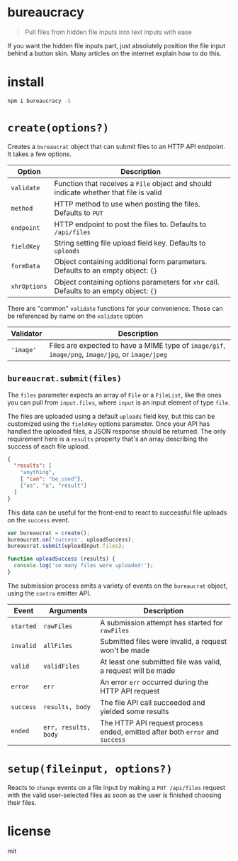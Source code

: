# bureaucracy

> Pull files from hidden file inputs into text inputs with ease

If you want the hidden file inputs part, just absolutely position the file input behind a button skin. Many articles on the internet explain how to do this.

# install

```bash
npm i bureaucracy -S
```

# `create(options?)`

Creates a `bureaucrat` object that can submit files to an HTTP API endpoint. It takes a few options.

Option                 | Description
-----------------------|---------------------------------------------------------------------------------------
`validate`             | Function that receives a `File` object and should indicate whether that file is valid
`method`               | HTTP method to use when posting the files. Defaults to `PUT`
`endpoint`             | HTTP endpoint to post the files to. Defaults to `/api/files`
`fieldKey`             | String setting file upload field key. Defaults to `uploads`
`formData`             | Object containing additional form parameters. Defaults to an empty object: `{}`
`xhrOptions`           | Object containing options parameters for `xhr` call. Defaults to an empty object: `{}`

There are "common" `validate` functions for your convenience. These can be referenced by name on the `validate` option

Validator | Description
----------|---------------
`'image'` | Files are expected to have a MIME type of `image/gif`, `image/png`, `image/jpg`, or `image/jpeg`

## `bureaucrat.submit(files)`

The `files` parameter expects an array of `File` or a `FileList`, like the ones you can pull from `input.files`, where `input` is an input element of type `file`.

The files are uploaded using a default `uploads` field key, but this can be customized using the `fieldKey` options parameter. Once your API has handled the uploaded files, a JSON response should be returned. The only requirement here is a `results` property that's an array describing the success of each file upload.

```json
{
  "results": [
    "anything",
    { "can": "be_used"},
    ["as", "a", "result"]
  ]
}
```

This data can be useful for the front-end to react to successful file uploads on the `success` event.

```js
var bureaucrat = create();
bureaucrat.on('success', uploadSuccess);
bureaucrat.submit(uploadInput.files);

function uploadSuccess (results) {
  console.log('so many files were uploaded!');
}
```

The submission process emits a variety of events on the `bureaucrat` object, using the `contra` emitter API.

Event     | Arguments            | Description
----------|----------------------|-----------------------------------------------------------------------------
`started` | `rawFiles`           | A submission attempt has started for `rawFiles`
`invalid` | `allFiles`           | Submitted files were invalid, a request won't be made
`valid`   | `validFiles`         | At least one submitted file was valid, a request will be made
`error`   | `err`                | An error `err` occurred during the HTTP API request
`success` | `results, body`      | The file API call succeeded and yielded some results
`ended`   | `err, results, body` | The HTTP API request process ended, emitted after both `error` and `success`

# `setup(fileinput, options?)`

Reacts to `change` events on a file input by making a `PUT /api/files` request with the valid user-selected files as soon as the user is finished choosing their files.

# license

mit
